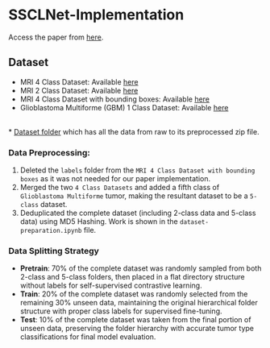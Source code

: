 # SSCLNet-Implementation

Access the paper from [here](https://doi.org/10.1109/ACCESS.2023.3237542).

## Dataset
* MRI 4 Class Dataset: Available [here](https://www.kaggle.com/datasets/sartajbhuvaji/brain-tumor-classification-mri)
* MRI 2 Class Dataset: Available [here](https://www.kaggle.com/datasets/navoneel/brain-mri-images-for-brain-tumor-detection)
* MRI 4 Class Dataset with bounding boxes: Available [here](https://www.kaggle.com/datasets/ahmedsorour1/mri-for-brain-tumor-with-bounding-boxes/data)
* Glioblastoma Multiforme (GBM) 1 Class Dataset: Available [here](https://data.mendeley.com/datasets/mxsb7snyvx/1)
</br>
* <a href="https://drive.google.com/drive/folders/17iNx6mt5FTt3cxwrsUvVoEhyODNX0gyi" target="_blank">Dataset folder</a>
 which has all the data from raw to its preprocessed zip file.

### Data Preprocessing:
1. Deleted the `labels` folder from the `MRI 4 Class Dataset with bounding boxes` as it was not needed for our paper implementation.
2. Merged the two `4 Class Datasets` and added a fifth class of `Glioblastoma Multiforme` tumor, making the resultant dataset to be a `5-class` dataset.
3. Deduplicated the complete dataset (including 2-class data and 5-class data) using MD5 Hashing. Work is shown in the `dataset-preparation.ipynb` file.

### Data Splitting Strategy

* **Pretrain**: 70% of the complete dataset was randomly sampled from both 2-class and 5-class folders, then placed in a flat directory structure without labels for self-supervised contrastive learning.
* **Train**: 20% of the complete dataset was randomly selected from the remaining 30% unseen data, maintaining the original hierarchical folder structure with proper class labels for supervised fine-tuning.
* **Test**: 10% of the complete dataset was taken from the final portion of unseen data, preserving the folder hierarchy with accurate tumor type classifications for final model evaluation.
   

